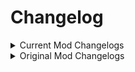 # Changelog

<details><summary>Current Mod Changelogs</summary>

* 1.2.0
    * Fix compatibility with my [FirstPersonMode](https://valheim.thunderstore.io/package/Azumatt/FirstPersonMode/) mod
* 1.1.3
    * Fix the default for Move_With_Respect_To_World to be off, like it was in the original mod.

* 1.1.0 / 1.1.1 / 1.1.2

    * Add ServerSync to the mod
        * This is meant to prevent exploiting. The mod will now version check with itself and the server. If the server
          is not running the same version as the client, the client will not be able to connect to the server.
            * This doesn't prevent you from using the mod on only the client
    * Update README in v1.1.1
    * Fix a fuckup in v1.1.2. Forgot to change the csjproj file to reflect having ServerSync

* 1.0.0

    * Initial release
        * Forked from CookieMilk's version of Build Camera
        * Updated to add FileWatcher to the code for live direct file changes.

</details>


<details><summary>Original Mod Changelogs</summary>

* Version 1.6.3
    * Added automatic detection of tool (Thanks MSchmoecker!!)
* Version 1.6.2
    * Added support for custom hammers.
* Version 1.6.1
    * Fix camera's controller up and down movement.
* Version 1.6
    * Rebuild for Hearth and Home update.
    * Change build camera's controller up and down movement to reuse same buttons as controller jump and crouch.
    * Add support for ImprovedHammer from BuildIt mod.
* Version 1.5.1
    * Reduce spam when changing the two build distances (now uses LogDebug).
    * When changing the two build distances, be a little more agressive: change if current value is less than setting.
* Version 1.5
    * Change build distances: "distance can build from avatar" and "distance can build from workbench"
    * Fix gamepad joystick.
* Version 1.4
    * Stop ignoring the "Hide equipped tool/weapon" hotkey; allow it to put the tool away (and disable build camera).
* Version 1.3
    * Build Mode is usable with Hoe and Cultivator.
    * Don't turn build camera when user has piece selection HUD visible.
* Version 1.2
    * Fix camera panning (i.e. movement) speed: mousewheel does not change panning speed. Panning speed is about the
      same as walking speed. Hold shift to speed up. Add configuration option to change speed.
    * Don't allow looking so far up or down that camera is now upside down.
    * Camera turn speed respects user's Invert Mouse and Mouse Sensitivity options.
    * When entering build mode, we reset the view direction of the build camera, so that it matches the player's current
      view direction.
    * Add configurable option Move_With_Respect_To_World: When true, camera panning input (e.g. pressing WASD) moves the
      camera with respect to the world coordinates, not current camera view direction.
    * Don't move camera when user is in the menu, chat, etc.
    * Change Camera_Range_Multiplier default to 1 to provide an experience as close to vanilla as possible.
    * When the config option Verbose_Logging is true, explain 3 reasons why build mode is not activated.
* Version 1.1
    * Fix: don't only show the sky.
* Version 1.0.0.0
    * Initial release.

</details>